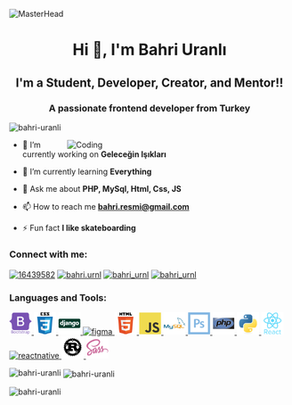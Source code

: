 ![MasterHead](https://thumbs.dreamstime.com/b/horizontal-banner-hands-typing-laptop-keyboard-various-electronic-devices-symbols-programming-software-horizontal-125917922.jpg)
<h1 align="center">Hi 👋, I'm Bahri Uranlı</h1>
<h2 align="center">I'm a Student, Developer, Creator, and Mentor!!</h2>
<h3 align="center">A passionate frontend developer from Turkey</h3>

<p align="left"> <img src="https://komarev.com/ghpvc/?username=bahri-uranli&label=Profile%20views&color=0e75b6&style=flat" alt="bahri-uranli" /> </p>
<img align="right" src="https://media2.giphy.com/media/qgQUggAC3Pfv687qPC/giphy.gif?cid=790b7611d47e04c038eb6328e95ea5e2d80441a807285eb7&rid=giphy.gif&ct=g" alt="Coding" width="400">

- 🔭 I’m currently working on **Geleceğin Işıkları**

- 🌱 I’m currently learning **Everything**

- 💬 Ask me about **PHP, MySql, Html, Css, JS**

- 📫 How to reach me **bahri.resmi@gmail.com**

- ⚡ Fun fact **I like skateboarding**

<h3 align="left">Connect with me:</h3>
<p align="left">
<a href="https://stackoverflow.com/users/16439582" target="blank"><img align="center" src="https://raw.githubusercontent.com/rahuldkjain/github-profile-readme-generator/master/src/images/icons/Social/stack-overflow.svg" alt="16439582" height="30" width="40" /></a>
<a href="https://instagram.com/bahri.urnl" target="blank"><img align="center" src="https://raw.githubusercontent.com/rahuldkjain/github-profile-readme-generator/master/src/images/icons/Social/instagram.svg" alt="bahri.urnl" height="30" width="40" /></a>
<a href="https://dribbble.com/bahri_urnl" target="blank"><img align="center" src="https://raw.githubusercontent.com/rahuldkjain/github-profile-readme-generator/master/src/images/icons/Social/dribbble.svg" alt="bahri_urnl" height="30" width="40" /></a>
<a href="https://www.hackerrank.com/bahri_urnl" target="blank"><img align="center" src="https://raw.githubusercontent.com/rahuldkjain/github-profile-readme-generator/master/src/images/icons/Social/hackerrank.svg" alt="bahri_urnl" height="30" width="40" /></a>
</p>

<h3 align="left">Languages and Tools:</h3>
<p align="left"> <a href="https://getbootstrap.com" target="_blank" rel="noreferrer"> <img src="https://raw.githubusercontent.com/devicons/devicon/master/icons/bootstrap/bootstrap-plain-wordmark.svg" alt="bootstrap" width="40" height="40"/> </a> <a href="https://www.w3schools.com/css/" target="_blank" rel="noreferrer"> <img src="https://raw.githubusercontent.com/devicons/devicon/master/icons/css3/css3-original-wordmark.svg" alt="css3" width="40" height="40"/> </a> <a href="https://www.djangoproject.com/" target="_blank" rel="noreferrer"> <img src="https://raw.githubusercontent.com/devicons/devicon/master/icons/django/django-original.svg" alt="django" width="40" height="40"/> </a> <a href="https://www.figma.com/" target="_blank" rel="noreferrer"> <img src="https://www.vectorlogo.zone/logos/figma/figma-icon.svg" alt="figma" width="40" height="40"/> </a> <a href="https://www.w3.org/html/" target="_blank" rel="noreferrer"> <img src="https://raw.githubusercontent.com/devicons/devicon/master/icons/html5/html5-original-wordmark.svg" alt="html5" width="40" height="40"/> </a> <a href="https://developer.mozilla.org/en-US/docs/Web/JavaScript" target="_blank" rel="noreferrer"> <img src="https://raw.githubusercontent.com/devicons/devicon/master/icons/javascript/javascript-original.svg" alt="javascript" width="40" height="40"/> </a> <a href="https://www.mysql.com/" target="_blank" rel="noreferrer"> <img src="https://raw.githubusercontent.com/devicons/devicon/master/icons/mysql/mysql-original-wordmark.svg" alt="mysql" width="40" height="40"/> </a> <a href="https://www.photoshop.com/en" target="_blank" rel="noreferrer"> <img src="https://raw.githubusercontent.com/devicons/devicon/master/icons/photoshop/photoshop-line.svg" alt="photoshop" width="40" height="40"/> </a> <a href="https://www.php.net" target="_blank" rel="noreferrer"> <img src="https://raw.githubusercontent.com/devicons/devicon/master/icons/php/php-original.svg" alt="php" width="40" height="40"/> </a> <a href="https://www.python.org" target="_blank" rel="noreferrer"> <img src="https://raw.githubusercontent.com/devicons/devicon/master/icons/python/python-original.svg" alt="python" width="40" height="40"/> </a> <a href="https://reactjs.org/" target="_blank" rel="noreferrer"> <img src="https://raw.githubusercontent.com/devicons/devicon/master/icons/react/react-original-wordmark.svg" alt="react" width="40" height="40"/> </a> <a href="https://reactnative.dev/" target="_blank" rel="noreferrer"> <img src="https://reactnative.dev/img/header_logo.svg" alt="reactnative" width="40" height="40"/> </a> <a href="https://www.rust-lang.org" target="_blank" rel="noreferrer"> <img src="https://raw.githubusercontent.com/devicons/devicon/master/icons/rust/rust-plain.svg" alt="rust" width="40" height="40"/> </a> <a href="https://sass-lang.com" target="_blank" rel="noreferrer"> <img src="https://raw.githubusercontent.com/devicons/devicon/master/icons/sass/sass-original.svg" alt="sass" width="40" height="40"/> </a> </p>

<p><img align="left" src="https://github-readme-stats.vercel.app/api/top-langs?username=bahri-uranli&show_icons=true&locale=en&layout=compact" alt="bahri-uranli" /></p>

<p>&nbsp;<img align="center" src="https://github-readme-stats.vercel.app/api?username=bahri-uranli&show_icons=true&theme=radical&locale=en" alt="bahri-uranli" /></p>

<p><img align="center" src="https://github-readme-streak-stats.herokuapp.com/?user=bahri-uranli&" alt="bahri-uranli" /></p>
